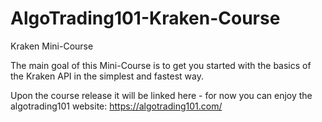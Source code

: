 # AlgoTrading101-Kraken-Course
Kraken Mini-Course

The main goal of this Mini-Course is to get you started with the basics of the Kraken API in the simplest and fastest way.

Upon the course release it will be linked here - for now you can enjoy the algotrading101 website: https://algotrading101.com/
